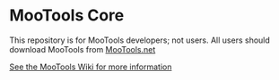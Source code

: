 MooTools Core
=============
This repository is for MooTools developers; not users.
All users should download MooTools from [MooTools.net](http://mootools.net "MooTools")

[See the MooTools Wiki for more information](http://github.com/mootools/mootools-core/wikis)
